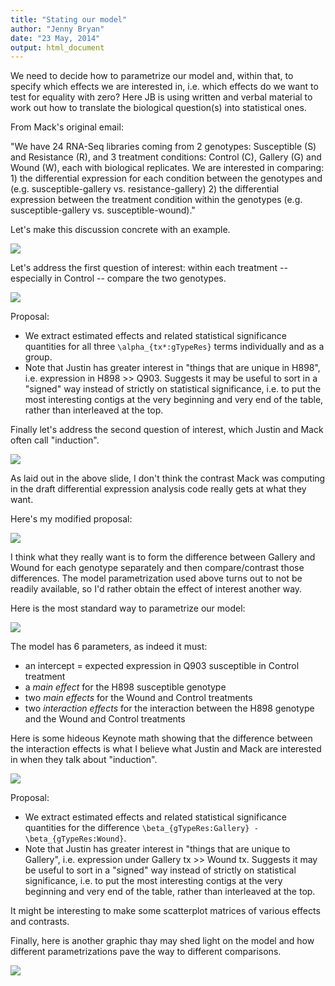 ```yaml
---
title: "Stating our model"
author: "Jenny Bryan"
date: "23 May, 2014"
output: html_document
---
```


We need to decide how to parametrize our model and, within that, to specify which effects we are interested in, i.e. which effects do we want to test for equality with zero? Here JB is using written and verbal material to work out how to translate the biological question(s) into statistical ones.

From Mack's original email:

"We have 24 RNA-Seq libraries coming from 2 genotypes: Susceptible (S) and Resistance (R), and 3 treatment conditions: Control (C), Gallery (G) and Wound (W), each with biological replicates.  We are interested in comparing: 1) the differential expression for each condition between the genotypes and (e.g. susceptible-gallery vs. resistance-gallery) 2) the differential expression between the treatment condition within the genotypes (e.g. susceptible-gallery vs. susceptible-wound)."

Let's make this discussion concrete with an example.

![](model-exposition.001.png)

Let's address the first question of interest: within each treatment -- especially in Control --  compare the two genotypes.

![](model-exposition.002.png)

Proposal:

  * We extract estimated effects and related statistical significance quantities for all three `\alpha_{tx*:gTypeRes}` terms individually and as a group.
  * Note that Justin has greater interest in "things that are unique in H898", i.e. expression in H898 >> Q903. Suggests it may be useful to sort in a "signed" way instead of strictly on statistical significance, i.e. to put the most interesting contigs at the very beginning and very end of the table, rather than interleaved at the top.

Finally let's address the second question of interest, which Justin and Mack often call "induction".

![](model-exposition.003.png)

As laid out in the above slide, I don't think the contrast Mack was computing in the draft differential expression analysis code really gets at what they want.

Here's my modified proposal:

![](model-exposition.004.png)

I think what they really want is to form the difference between Gallery and Wound for each genotype separately and then compare/contrast those differences. The model parametrization used above turns out to not be readily available, so I'd rather obtain the effect of interest another way.

Here is the most standard way to parametrize our model:

![](model-exposition.005.png)

The model has 6 parameters, as indeed it must:

  * an intercept = expected expression in Q903 susceptible in Control treatment
  * a *main effect* for the H898 susceptible genotype
  * two *main effects* for the Wound and Control treatments
  * two *interaction effects* for the interaction between the H898 genotype and the Wound and Control treatments

Here is some hideous Keynote math showing that the difference between the interaction effects is what I believe what Justin and Mack are interested in when they talk about "induction".

![](model-exposition.006.png)

Proposal:

  * We extract estimated effects and related statistical significance quantities for the difference `\beta_{gTypeRes:Gallery} - \beta_{gTypeRes:Wound}`.
  * Note that Justin has greater interest in "things that are unique to Gallery", i.e. expression under Gallery tx >> Wound tx. Suggests it may be useful to sort in a "signed" way instead of strictly on statistical significance, i.e. to put the most interesting contigs at the very beginning and very end of the table, rather than interleaved at the top.
  
It might be interesting to make some scatterplot matrices of various effects and contrasts.

Finally, here is another graphic thay may shed light on the model and how different parametrizations pave the way to different comparisons.

![](model-exposition.007.png)